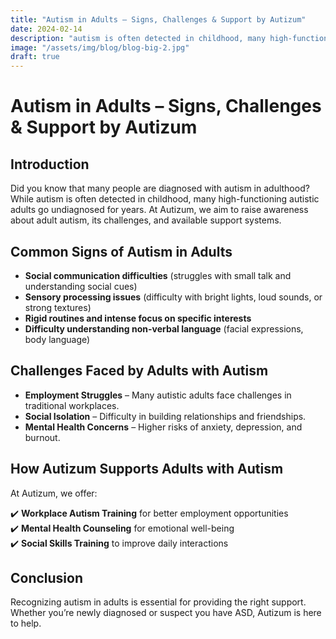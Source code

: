 ```yaml
---
title: "Autism in Adults – Signs, Challenges & Support by Autizum"
date: 2024-02-14
description: "autism is often detected in childhood, many high-functioning autistic adults go undiagnosed for years. At Autizum, we aim to raise awareness about adult autism, its challenges, and available support systems."
image: "/assets/img/blog/blog-big-2.jpg"
draft: true
---
```


# Autism in Adults – Signs, Challenges & Support by Autizum

## Introduction
Did you know that many people are diagnosed with autism in adulthood? While autism is often detected in childhood, many high-functioning autistic adults go undiagnosed for years. At Autizum, we aim to raise awareness about adult autism, its challenges, and available support systems.

## Common Signs of Autism in Adults
- **Social communication difficulties** (struggles with small talk and understanding social cues)
- **Sensory processing issues** (difficulty with bright lights, loud sounds, or strong textures)
- **Rigid routines and intense focus on specific interests**
- **Difficulty understanding non-verbal language** (facial expressions, body language)

## Challenges Faced by Adults with Autism
- **Employment Struggles** – Many autistic adults face challenges in traditional workplaces.
- **Social Isolation** – Difficulty in building relationships and friendships.
- **Mental Health Concerns** – Higher risks of anxiety, depression, and burnout.

## How Autizum Supports Adults with Autism
At Autizum, we offer:

✔️ **Workplace Autism Training** for better employment opportunities  
✔️ **Mental Health Counseling** for emotional well-being  
✔️ **Social Skills Training** to improve daily interactions  

## Conclusion
Recognizing autism in adults is essential for providing the right support. Whether you’re newly diagnosed or suspect you have ASD, Autizum is here to help.

